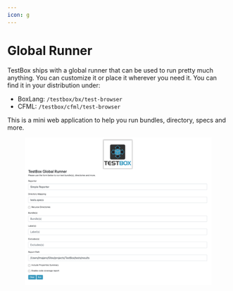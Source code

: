 ```yaml
---
icon: g
---
```


# Global Runner

TestBox ships with a global runner that can be used to run pretty much anything. You can customize it or place it wherever you need it.  You can find it in your distribution under:

* BoxLang: `/testbox/bx/test-browser`
* CFML: `/testbox/cfml/test-browser`

This is a mini web application to help you run bundles, directory, specs and more.

<figure><img src="../../.gitbook/assets/image (4).png" alt=""><figcaption></figcaption></figure>
